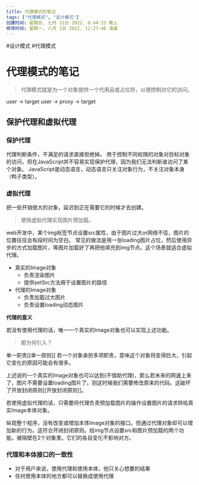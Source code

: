 ```yaml
---
title: 代理模式的笔记
tags: ["代理模式", "设计模式"]
创建时间: 星期日, 七月 31日 2022, 8:44:23 晚上
修改时间: 星期一, 八月 1日 2022, 12:27:46 凌晨
---
```

#设计模式 #代理模式

# 代理模式的笔记

> 代理模式就是为一个对象提供一个代用品或占位符，以便控制对它的访问。

user -> target
user -> proxy -> target

## 保护代理和虚拟代理

### 保护代理
代理判断条件，不满足的请求直接拒绝掉。
用于控制不同权限的对象对目标对象的访问，但在JavaScript并不容易实现保护代理，因为我们无法判断谁访问了某个对象。
JavaScript是动态语言，动态语言只关注对象行为，不关注对象本身（鸭子类型）。

### 虚拟代理
把一些开销很大的对象，延迟到正在需要它的时候才去创建。

> 使用虚拟代理实现图片预加载。

web开发中，某个img标签节点设置src属性，由于图片过大or网络不佳，图片的位置往往会有段时间为空白。
常见的做法是用一张loading图片占位，然后使用异步的方式加载图片，等图片加载好了再把他填充到img节点。这个场景就适合虚拟代理。

- 真实的Image对象
	- 负责渲染图片
	- 提供setSrc方法用于设置图片的路径
- 代理的Image对象
	- 负责加载过大图片
	- 负责设置loading动态图片

**代理的意义**

若没有使用代理的话，唯一一个真实的Image对象也可以实现上述功能。

> 那为何引入？

单一职责[[单一原则]]
若一个对象承担多项职责，意味这个对象将变得巨大，引起它变化的原因可能会有很多。

上述说的一个真实的Image对象也可以达到(不借助代理)，那么若未来的网速上来了，图片不需要设置loading图片了。则这时候我们需要修改原来的代码。这破坏了开放封闭原则[[开放封闭原则]]。

若使用虚拟代理的话，只需要将代理负责预加载图片的操作设置图片的请求转给真实Image本体对象。

纵观整个程序，没有改变或增加本体Image对象的接口。但通过代理对象却可以增加新的行为。这符合开闭封闭原则。给img节点设置src和图片预加载的两个功能。被隔壁在2个对象里。它们的各自变化不影响对方。


### 代理和本体接口的一致性

- 对于用户来说，使用代理和使用本体，他只关心想要的结果
- 任何使用本体的地方都可以替换成使用代理











